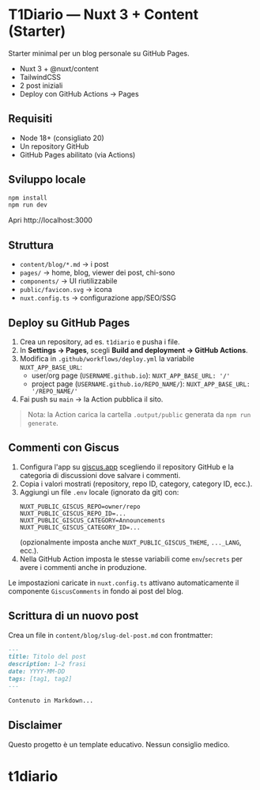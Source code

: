 # T1Diario — Nuxt 3 + Content (Starter)

Starter minimal per un blog personale su GitHub Pages.
- Nuxt 3 + @nuxt/content
- TailwindCSS
- 2 post iniziali
- Deploy con GitHub Actions → Pages

## Requisiti
- Node 18+ (consigliato 20)
- Un repository GitHub
- GitHub Pages abilitato (via Actions)

## Sviluppo locale
```bash
npm install
npm run dev
```
Apri http://localhost:3000

## Struttura
- `content/blog/*.md` → i post
- `pages/` → home, blog, viewer dei post, chi-sono
- `components/` → UI riutilizzabile
- `public/favicon.svg` → icona
- `nuxt.config.ts` → configurazione app/SEO/SSG

## Deploy su GitHub Pages
1. Crea un repository, ad es. `t1diario` e pusha i file.
2. In **Settings → Pages**, scegli **Build and deployment → GitHub Actions**.
3. Modifica in `.github/workflows/deploy.yml` la variabile `NUXT_APP_BASE_URL`:
   - user/org page (`USERNAME.github.io`): `NUXT_APP_BASE_URL: '/'`
   - project page (`USERNAME.github.io/REPO_NAME/`): `NUXT_APP_BASE_URL: '/REPO_NAME/'`
4. Fai push su `main` → la Action pubblica il sito.

> Nota: la Action carica la cartella `.output/public` generata da `npm run generate`.

## Commenti con Giscus
1. Configura l'app su [giscus.app](https://giscus.app) scegliendo il repository GitHub e la categoria di discussioni dove salvare i commenti.
2. Copia i valori mostrati (repository, repo ID, category, category ID, ecc.).
3. Aggiungi un file `.env` locale (ignorato da git) con:
   ```
   NUXT_PUBLIC_GISCUS_REPO=owner/repo
   NUXT_PUBLIC_GISCUS_REPO_ID=...
   NUXT_PUBLIC_GISCUS_CATEGORY=Announcements
   NUXT_PUBLIC_GISCUS_CATEGORY_ID=...
   ```
   (opzionalmente imposta anche `NUXT_PUBLIC_GISCUS_THEME`, `..._LANG`, ecc.).
4. Nella GitHub Action imposta le stesse variabili come `env`/`secrets` per avere i commenti anche in produzione.

Le impostazioni caricate in `nuxt.config.ts` attivano automaticamente il componente `GiscusComments` in fondo ai post del blog.

## Scrittura di un nuovo post
Crea un file in `content/blog/slug-del-post.md` con frontmatter:
```md
---
title: Titolo del post
description: 1–2 frasi
date: YYYY-MM-DD
tags: [tag1, tag2]
---

Contenuto in Markdown...
```

## Disclaimer
Questo progetto è un template educativo. Nessun consiglio medico.
# t1diario
